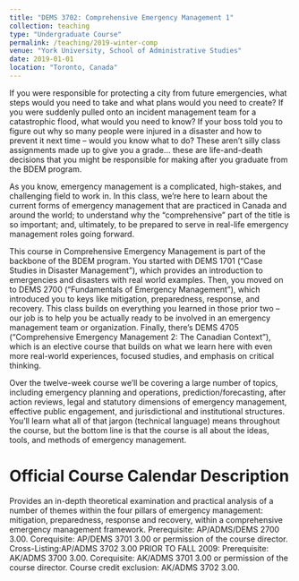 ```yaml
---
title: "DEMS 3702: Comprehensive Emergency Management 1"
collection: teaching
type: "Undergraduate Course"
permalink: /teaching/2019-winter-comp
venue: "York University, School of Administrative Studies"
date: 2019-01-01
location: "Toronto, Canada"
---
```


If you were responsible for protecting a city from future emergencies, what steps would you need to take and what plans would you need to create? If you were suddenly pulled onto an incident management team for a catastrophic flood, what would you need to know? If your boss told you to figure out why so many people were injured in a disaster and how to prevent it next time – would you know what to do? These aren’t silly class assignments made up to give you a grade... these are life-and-death decisions that you might be responsible for making after you graduate from the BDEM program.

As you know, emergency management is a complicated, high-stakes, and challenging field to work in. In this class, we’re here to learn about the current forms of emergency management that are practiced in Canada and around the world; to understand why the “comprehensive” part of the title is so important; and, ultimately, to be prepared to serve in real-life emergency management roles going forward.

This course in Comprehensive Emergency Management is part of the backbone of the BDEM program. You started with DEMS 1701 (“Case Studies in Disaster Management”), which provides an introduction to emergencies and disasters with real world examples. Then, you moved on to DEMS 2700 (“Fundamentals of Emergency Management”), which introduced you to keys like mitigation, preparedness, response, and recovery. This class builds on everything you learned in those prior two – our job is to help you be actually ready to be involved in an emergency management team or organization. Finally, there’s DEMS 4705 (“Comprehensive Emergency Management 2: The Canadian Context”), which is an elective course that builds on what we learn here with even more real-world experiences, focused studies, and emphasis on critical thinking.

Over the twelve-week course we’ll be covering a large number of topics, including emergency planning and operations, prediction/forecasting, after action reviews, legal and statutory dimensions of emergency management, effective public engagement, and jurisdictional and institutional structures. You’ll learn what all of that jargon (technical language) means throughout the course, but the bottom line is that the course is all about the ideas, tools, and methods of emergency management.

Official Course Calendar Description
====
Provides an in-depth theoretical examination and practical analysis of a number of themes within the four pillars of emergency management: mitigation, preparedness, response and recovery, within a comprehensive emergency management framework.
Prerequisite: AP/ADMS/DEMS 2700 3.00. Corequisite: AP/DEMS 3701 3.00 or permission of the course director. Cross-Listing:AP/ADMS 3702 3.00 
PRIOR TO FALL 2009: Prerequisite: AK/ADMS 3700 3.00. Corequisite: AK/ADMS 3701 3.00 or permission of the course director. Course credit exclusion: AK/ADMS 3702 3.00.

